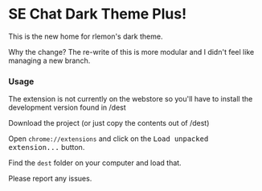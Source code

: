 # SE Chat Dark Theme Plus! 

This is the new home for rlemon's dark theme. 

Why the change? The re-write of this is more modular and I didn't feel like managing a new branch. 

### Usage 
The extension is not currently on the webstore so you'll have to install the development version found in /dest

Download the project (or just copy the contents out of /dest) 

Open `chrome://extensions` and click on the <kbd>Load unpacked extension...</kbd> button. 

Find the `dest` folder on your computer and load that. 

Please report any issues. 